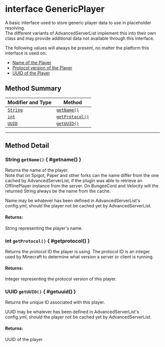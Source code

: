 # <span class="api-type__primitive">interface</span> GenericPlayer

A basic interface used to store generic player data to use in placeholder resolving.  
The different variants of AdvancedServerList implement this into their own class and may provide additional data not available through this interface.

The following values will always be present, no matter the platform this interface is used on:

- [Name of the Player](#getname())
- [Protocol version of the Player](#getprotocol())
- [UUID of the Player](#getuuid())

## Method Summary

| Modifier and Type       | Method                            |
|-------------------------|-----------------------------------|
| [`String`](#getname())  | [`getName()`](#getname())         |
| [`int`](#getprotocol()) | [`getProtocol()`](#getprotocol()) |
| [`UUID`](#getuuid())    | [`getUUID()`](#getuuid())         |

----

## Method Detail

### <span class="api-type__class">String</span> `getName()` { #getname() }

Returns the name of the player.  
Note that on Spigot, Paper and other forks can the name differ from the one cached by AdvancedServerList, if the plugin was able to retrieve an OfflinePlayer instance from the server. On BungeeCord and Velocity will the returned String always be the name from the cache.

Name may be whatever has been defined in AdvancedServerList's config.yml, should the player not be cached yet by AdvancedServerList.

<h4>Returns:</h4>

String representing the player's name.

### <span class="api-type__primitive">int</span> `getProtocol()` { #getprotocol() }

Returns the protocol ID the player is using. The protocol ID is an integer used by Minecraft to determine what version a server or client is running.

<h4>Returns:</h4>

Integer representing the protocol version of this player.

### <span class="api-type__class">UUID</span> `getUUID()` { #getuuid() }

Returns the unique ID associated with this player.

UUID may be whatever has been defined in AdvancedServerList's config.yml, should the player not be cached yet by AdvancedServerList.

<h4>Returns:</h4>

UUID of the player.